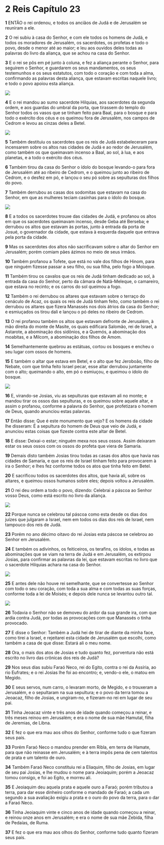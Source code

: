 # 2 Reis Capítulo 23

**1** 	ENTÃO o rei ordenou, e todos os anciãos de Judá e de Jerusalém se reuniram a ele.

**2** 	O rei subiu à casa do Senhor, e com ele todos os homens de Judá, e todos os moradores de Jerusalém, os sacerdotes, os profetas e todo o povo, desde o menor até ao maior; e leu aos ouvidos deles todas as palavras do livro da aliança, que se achou na casa do Senhor.

**3** 	E o rei se pôs em pé junto à coluna, e fez a aliança perante o Senhor, para seguirem o Senhor, e guardarem os seus mandamentos, os seus testemunhos e os seus estatutos, com todo o coração e com toda a alma, confirmando as palavras desta aliança, que estavam escritas naquele livro; e todo o povo apoiou esta aliança.

![](../Images/SweetPublishing/12-23-1.jpg) 

**4** 	E o rei mandou ao sumo sacerdote Hilquias, aos sacerdotes da segunda ordem, e aos guardas do umbral da porta, que tirassem do templo do Senhor todos os vasos que se tinham feito para Baal, para o bosque e para todo o exército dos céus e os queimou fora de Jerusalém, nos campos de Cedrom e levou as cinzas deles a Betel.

![](../Images/SweetPublishing/12-23-2.jpg) 

**5** 	Também destituiu os sacerdotes que os reis de Judá estabeleceram para incensarem sobre os altos nas cidades de Judá e ao redor de Jerusalém, como também os que queimavam incenso a Baal, ao sol, à lua, e aos planetas, e a todo o exército dos céus.

**6** 	Também tirou da casa do Senhor o ídolo do bosque levando-o para fora de Jerusalém até ao ribeiro de Cedrom, e o queimou junto ao ribeiro de Cedrom, e o desfez em pó, e lançou o seu pó sobre as sepulturas dos filhos do povo.

**7** 	Também derrubou as casas dos sodomitas que estavam na casa do Senhor, em que as mulheres teciam casinhas para o ídolo do bosque.

![](../Images/SweetPublishing/12-23-3.jpg) 

**8** 	E a todos os sacerdotes trouxe das cidades de Judá, e profanou os altos em que os sacerdotes queimavam incenso, desde Geba até Berseba; e derrubou os altos que estavam às portas, junto à entrada da porta de Josué, o governador da cidade, que estava à esquerda daquele que entrava pela porta da cidade.

**9** 	Mas os sacerdotes dos altos não sacrificavam sobre o altar do Senhor em Jerusalém; porém comiam pães ázimos no meio de seus irmãos.

**10** 	Também profanou a Tofete, que está no vale dos filhos de Hinom, para que ninguém fizesse passar a seu filho, ou sua filha, pelo fogo a Moloque.

**11** 	Também tirou os cavalos que os reis de Judá tinham dedicado ao sol, à entrada da casa do Senhor, perto da câmara de Natã-Meleque, o camareiro, que estava no recinto; e os carros do sol queimou a fogo.

**12** 	Também o rei derrubou os altares que estavam sobre o terraço do cenáculo de Acaz, os quais os reis de Judá tinham feito, como também o rei derrubou os altares que fizera Manassés nos dois átrios da casa do Senhor; e esmiuçados os tirou dali e lançou o pó deles no ribeiro de Cedrom.

**13** 	O rei profanou também os altos que estavam defronte de Jerusalém, à mão direita do monte de Masite, os quais edificara Salomão, rei de Israel, a Astarote, a abominação dos sidônios, e a Quemós, a abominação dos moabitas, e a Milcom, a abominação dos filhos de Amom.

**14** 	Semelhantemente quebrou as estátuas, cortou os bosques e encheu o seu lugar com ossos de homens.

**15** 	E também o altar que estava em Betel, e o alto que fez Jeroboão, filho de Nebate, com que tinha feito Israel pecar, esse altar derrubou juntamente com o alto; queimando o alto, em pó o esmiuçou, e queimou o ídolo do bosque.

![](../Images/SweetPublishing/12-23-5.jpg) 

**16** 	E, virando-se Josias, viu as sepulturas que estavam ali no monte; e mandou tirar os ossos das sepulturas, e os queimou sobre aquele altar, e assim o profanou, conforme a palavra do Senhor, que profetizara o homem de Deus, quando anunciou estas palavras.

**17** 	Então disse: Que é este monumento que vejo? E os homens da cidade lhe disseram: É a sepultura do homem de Deus que veio de Judá, e anunciou estas coisas que fizeste contra este altar de Betel.

**18** 	E disse: Deixai-o estar; ninguém mexa nos seus ossos. Assim deixaram estar os seus ossos com os ossos do profeta que viera de Samaria.

**19** 	Demais disto também Josias tirou todas as casas dos altos que havia nas cidades de Samaria, e que os reis de Israel tinham feito para provocarem à ira o Senhor; e lhes fez conforme todos os atos que tinha feito em Betel.

**20** 	E sacrificou todos os sacerdotes dos altos, que havia ali, sobre os altares, e queimou ossos humanos sobre eles; depois voltou a Jerusalém.

**21** 	O rei deu ordem a todo o povo, dizendo: Celebrai a páscoa ao Senhor vosso Deus, como está escrito no livro da aliança.

![](../Images/SweetPublishing/12-23-6.jpg) 

**22** 	Porque nunca se celebrou tal páscoa como esta desde os dias dos juízes que julgaram a Israel, nem em todos os dias dos reis de Israel, nem tampouco dos reis de Judá.

**23** 	Porém no ano décimo oitavo do rei Josias esta páscoa se celebrou ao Senhor em Jerusalém.

**24** 	E também os adivinhos, os feiticeiros, os terafins, os ídolos, e todas as abominações que se viam na terra de Judá e em Jerusalém, os extirpou Josias, para confirmar as palavras da lei, que estavam escritas no livro que o sacerdote Hilquias achara na casa do Senhor.

![](../Images/SweetPublishing/12-23-4.jpg) 

**25** 	E antes dele não houve rei semelhante, que se convertesse ao Senhor com todo o seu coração, com toda a sua alma e com todas as suas forças, conforme toda a lei de Moisés; e depois dele nunca se levantou outro tal.

![](../Images/SweetPublishing/12-23-7.jpg) 

**26** 	Todavia o Senhor não se demoveu do ardor da sua grande ira, com que ardia contra Judá, por todas as provocações com que Manassés o tinha provocado.

**27** 	E disse o Senhor: Também a Judá hei de tirar de diante da minha face, como tirei a Israel, e rejeitarei esta cidade de Jerusalém que escolhi, como também a casa de que disse: Estará ali o meu nome.

**28** 	Ora, o mais dos atos de Josias e tudo quanto fez, porventura não está escrito no livro das crônicas dos reis de Judá?

**29** 	Nos seus dias subiu Faraó Neco, rei do Egito, contra o rei da Assíria, ao rio Eufrates; e o rei Josias lhe foi ao encontro; e, vendo-o ele, o matou em Megido.

**30** 	E seus servos, num carro, o levaram morto, de Megido, e o trouxeram a Jerusalém, e o sepultaram na sua sepultura; e o povo da terra tomou a Jeoacaz, filho de Josias, e ungiram-no, e fizeram-no rei em lugar de seu pai.

**31** 	Tinha Jeoacaz vinte e três anos de idade quando começou a reinar, e três meses reinou em Jerusalém; e era o nome de sua mãe Hamutal, filha de Jeremias, de Libna.

**32** 	E fez o que era mau aos olhos do Senhor, conforme tudo o que fizeram seus pais.

**33** 	Porém Faraó Neco o mandou prender em Ribla, em terra de Hamate, para que não reinasse em Jerusalém; e à terra impôs pena de cem talentos de prata e um talento de ouro.

**34** 	Também Faraó Neco constituiu rei a Eliaquim, filho de Josias, em lugar de seu pai Josias, e lhe mudou o nome para Jeoiaquim; porém a Jeoacaz tomou consigo, e foi ao Egito, e morreu ali.

**35** 	E Jeoiaquim deu aquela prata e aquele ouro a Faraó; porém tributou a terra, para dar esse dinheiro conforme o mandado de Faraó; a cada um segundo a sua avaliação exigiu a prata e o ouro do povo da terra, para o dar a Faraó Neco.

**36** 	Tinha Jeoiaquim vinte e cinco anos de idade quando começou a reinar, e reinou onze anos em Jerusalém; e era o nome de sua mãe Zebida, filha de Pedaías, de Ruma.

**37** 	E fez o que era mau aos olhos do Senhor, conforme tudo quanto fizeram seus pais.

